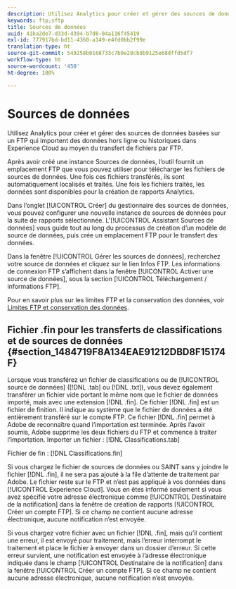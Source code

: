 ```yaml
---
description: Utilisez Analytics pour créer et gérer des sources de données basées sur un FTP qui importent des données hors ligne ou historiques dans Experience Cloud au moyen du transfert de fichiers par FTP.
keywords: ftp;sftp
title: Sources de données
uuid: 41ba2de7-d33d-4394-b7d8-04a116f45419
exl-id: 777917bd-bd11-4360-a149-e4fd0bb2f99e
translation-type: ht
source-git-commit: 549258b0168733c7b0e28cb8b9125e68dffd5df7
workflow-type: ht
source-wordcount: '450'
ht-degree: 100%

---
```


# Sources de données

Utilisez Analytics pour créer et gérer des sources de données basées sur un FTP qui importent des données hors ligne ou historiques dans Experience Cloud au moyen du transfert de fichiers par FTP.

Après avoir créé une instance Sources de données, l’outil fournit un emplacement FTP que vous pouvez utiliser pour télécharger les fichiers de sources de données. Une fois ces fichiers transférés, ils sont automatiquement localisés et traités. Une fois les fichiers traités, les données sont disponibles pour la création de rapports Analytics.

Dans l’onglet [!UICONTROL Créer] du gestionnaire des sources de données, vous pouvez configurer une nouvelle instance de sources de données pour la suite de rapports sélectionnée. L’[!UICONTROL Assistant Sources de données] vous guide tout au long du processus de création d’un modèle de source de données, puis crée un emplacement FTP pour le transfert des données.

Dans la fenêtre [!UICONTROL Gérer les sources de données], recherchez votre source de données et cliquez sur le lien Infos FTP. Les informations de connexion FTP s’affichent dans la fenêtre [!UICONTROL Activer une source de données], sous la section [!UICONTROL Téléchargement / informations FTP].

Pour en savoir plus sur les limites FTP et la conservation des données, voir  [Limites FTP et conservation des données](/help/export/ftp-and-sftp/ftp-limits.md).

## Fichier .fin pour les transferts de classifications et de sources de données {#section_1484719F8A134EAE91212DBD8F15174F}

Lorsque vous transférez un fichier de classifications ou de [!UICONTROL source de données] ([!DNL .tab] ou [!DNL .txt]), vous devez également transférer un fichier vide portant le même nom que le fichier de données importé, mais avec une extension [!DNL .fin]. Ce fichier [!DNL .fin] est un fichier de finition. Il indique au système que le fichier de données a été entièrement transféré sur le compte FTP. Ce fichier [!DNL .fin] permet à Adobe de reconnaître quand l’importation est terminée. Après l’avoir soumis, Adobe supprime les deux fichiers du FTP et commence à traiter l’importation.
Importer un fichier : [!DNL Classifications.tab]

Fichier de fin : [!DNL Classifications.fin]

Si vous chargez le fichier de sources de données ou SAINT sans y joindre le fichier [!DNL .fin], il ne sera pas ajouté à la file d’attente de traitement par Adobe. Le fichier reste sur le FTP et n’est pas appliqué à vos données dans [!UICONTROL Experience Cloud]. Vous en êtes informé seulement si vous avez spécifié votre adresse électronique comme [!UICONTROL Destinataire de la notification] dans la fenêtre de création de rapports [!UICONTROL Créer un compte FTP]. Si ce champ ne contient aucune adresse électronique, aucune notification n’est envoyée.

Si vous chargez votre fichier avec un fichier [!DNL .fin], mais qu’il contient une erreur, il est envoyé pour traitement, mais l’erreur interrompt le traitement et place le fichier à envoyer dans un dossier d’erreur. Si cette erreur survient, une notification est envoyée à l’adresse électronique indiquée dans le champ [!UICONTROL Destinataire de la notification] dans la fenêtre [!UICONTROL Créer un compte FTP]. Si ce champ ne contient aucune adresse électronique, aucune notification n’est envoyée.
